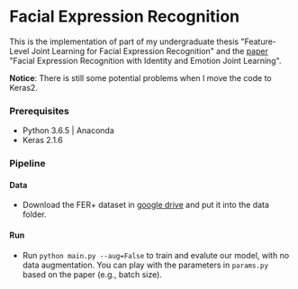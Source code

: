 # Facial Expression Recognition

This is the implementation of part of my undergraduate thesis "Feature-Level Joint Learning for Facial Expression Recognition" and the [paper](https://ieeexplore.ieee.org/stamp/stamp.jsp?arnumber=8528894) "Facial Expression Recognition with Identity and
Emotion Joint Learning".

**Notice**: There is still some potential problems when I move the code to Keras2.

### Prerequisites
* Python 3.6.5 | Anaconda
* Keras 2.1.6

### Pipeline

#### Data
* Download the FER+ dataset in [google drive]() and put it into the data folder.

#### Run
* Run `python main.py --aug=False` to train and evalute our model, with no data augmentation. You can play with the parameters in `params.py` based on the paper (e.g., batch size).


<!-- ### Acknowledgement

If you find this repository useful, please cite our paper:
```
@inproceedings{huang2017cross,
  title={Cross-domain sentiment classification via topic-related TrAdaBoost},
  author={Huang, Xingchang and Rao, Yanghui and Xie, Haoran and Wong, Tak-Lam and Wang, Fu Lee},
  booktitle={Thirty-First AAAI Conference on Artificial Intelligence},
  year={2017}
}
``` -->


